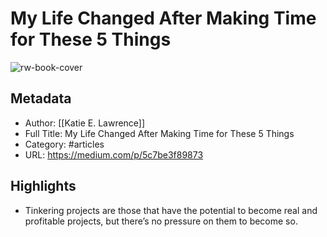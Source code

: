 # My Life Changed After Making Time for These 5 Things

![rw-book-cover](https://readwise-assets.s3.amazonaws.com/static/images/article4.6bc1851654a0.png)

## Metadata
- Author: [[Katie E. Lawrence]]
- Full Title: My Life Changed After Making Time for These 5 Things
- Category: #articles
- URL: https://medium.com/p/5c7be3f89873

## Highlights
- Tinkering projects are those that have the potential to become real and profitable projects, but there’s no pressure on them to become so.
